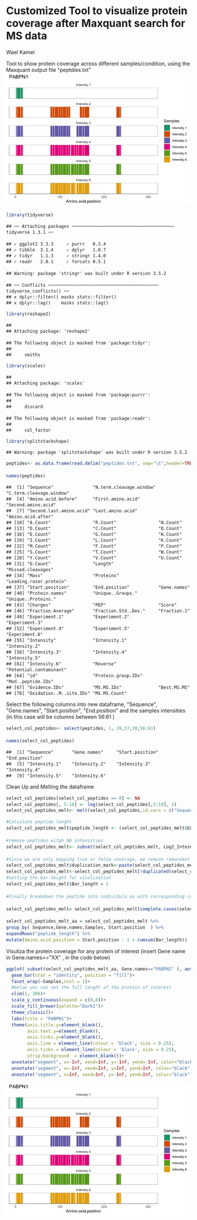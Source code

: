 Customized Tool to visualize protein coverage after Maxquant search for MS data
================
Wael Kamel

Tool to show protein coverage across different samples/condition, using the Maxquant output file "peptdies.txt"
![](unnamed-chunk-6-1.png)
``` r
library(tidyverse)
```

    ## ── Attaching packages ─────────────────────────────────────── tidyverse 1.3.1 ──

    ## ✓ ggplot2 3.3.3     ✓ purrr   0.3.4
    ## ✓ tibble  3.1.4     ✓ dplyr   1.0.7
    ## ✓ tidyr   1.1.3     ✓ stringr 1.4.0
    ## ✓ readr   2.0.1     ✓ forcats 0.5.1

    ## Warning: package 'stringr' was built under R version 3.5.2

    ## ── Conflicts ────────────────────────────────────────── tidyverse_conflicts() ──
    ## x dplyr::filter() masks stats::filter()
    ## x dplyr::lag()    masks stats::lag()

``` r
library(reshape2)
```

    ## 
    ## Attaching package: 'reshape2'

    ## The following object is masked from 'package:tidyr':
    ## 
    ##     smiths

``` r
library(scales)
```

    ## 
    ## Attaching package: 'scales'

    ## The following object is masked from 'package:purrr':
    ## 
    ##     discard

    ## The following object is masked from 'package:readr':
    ## 
    ##     col_factor

``` r
library(splitstackshape)
```

    ## Warning: package 'splitstackshape' was built under R version 3.5.2

``` r
peptides<- as.data.frame(read.delim("peptides.txt", sep="\t",header=TRUE))

names(peptides)
```

    ##  [1] "Sequence"               "N.term.cleavage.window" "C.term.cleavage.window"
    ##  [4] "Amino.acid.before"      "First.amino.acid"       "Second.amino.acid"     
    ##  [7] "Second.last.amino.acid" "Last.amino.acid"        "Amino.acid.after"      
    ## [10] "A.Count"                "R.Count"                "N.Count"               
    ## [13] "D.Count"                "C.Count"                "Q.Count"               
    ## [16] "E.Count"                "G.Count"                "H.Count"               
    ## [19] "I.Count"                "L.Count"                "K.Count"               
    ## [22] "M.Count"                "F.Count"                "P.Count"               
    ## [25] "S.Count"                "T.Count"                "W.Count"               
    ## [28] "Y.Count"                "V.Count"                "U.Count"               
    ## [31] "O.Count"                "Length"                 "Missed.cleavages"      
    ## [34] "Mass"                   "Proteins"               "Leading.razor.protein" 
    ## [37] "Start.position"         "End.position"           "Gene.names"            
    ## [40] "Protein.names"          "Unique..Groups."        "Unique..Proteins."     
    ## [43] "Charges"                "PEP"                    "Score"                 
    ## [46] "Fraction.Average"       "Fraction.Std..Dev."     "Fraction.1"            
    ## [49] "Experiment.1"           "Experiment.2"           "Experiment.3"          
    ## [52] "Experiment.4"           "Experiment.5"           "Experiment.6"          
    ## [55] "Intensity"              "Intensity.1"            "Intensity.2"           
    ## [58] "Intensity.3"            "Intensity.4"            "Intensity.5"           
    ## [61] "Intensity.6"            "Reverse"                "Potential.contaminant" 
    ## [64] "id"                     "Protein.group.IDs"      "Mod..peptide.IDs"      
    ## [67] "Evidence.IDs"           "MS.MS.IDs"              "Best.MS.MS"            
    ## [70] "Oxidation..M..site.IDs" "MS.MS.Count"

Select the following columns into new dataframe, "Sequence", "Gene.names", "Start.position", "End.position" and the samples intensities (in this case will be columns between 56:61 )

``` r
select_col_peptides<- select(peptides, 1, 39,37,38,56:61)

names(select_col_peptides)
```

    ##  [1] "Sequence"       "Gene.names"     "Start.position" "End.position"  
    ##  [5] "Intensity.1"    "Intensity.2"    "Intensity.3"    "Intensity.4"   
    ##  [9] "Intensity.5"    "Intensity.6"

Clean Up and Melting the dataframe

``` r
select_col_peptides[select_col_peptides == 0] <- NA
select_col_peptides[, 5:10] <- log(select_col_peptides[,5:10], 2)
select_col_peptides_melt<- melt(select_col_peptides,id.vars = c("Sequence","Gene.names", "Start.position", "End.position"  ), value.name = "Log2_Intesnsity", variable.name = "Samples" )
```

``` r
#Calculate peptide lenght
select_col_peptides_melt$peptide_length <- (select_col_peptides_melt$End.position -select_col_peptides_melt$Start.position)+1

#remove peptides witgh NA intensities
select_col_peptides_melt<- subset(select_col_peptides_melt, Log2_Intesnsity>0  )

#Since we are only mapping true or false coverage, we remove redundant peptide
select_col_peptides_melt$duplication_mark<-paste(select_col_peptides_melt$Samples,select_col_peptides_melt$Gene.names,select_col_peptides_melt$Sequence)
select_col_peptides_melt<-select_col_peptides_melt[!duplicated(select_col_peptides_melt$duplication_mark), ]
#setting the bar height for visulization
select_col_peptides_melt$Bar_length = 1

#Finally breakdown the peptide into individula aa with corresponding corrdinates  

select_col_peptides_melt= select_col_peptides_melt[complete.cases(select_col_peptides_melt), ]

select_col_peptides_melt_aa = select_col_peptides_melt %>%
group_by( Sequence,Gene.names,Samples, Start.position  ) %>%
expandRows("peptide_length") %>%
mutate(Amino.acid.position = Start.position - 1 + cumsum(Bar_length)) 
```

Visuliza the protein coverage for any protein of interest (insert Gene name in Gene.names=="XX" , in the code below)

``` r
ggplot( subset(select_col_peptides_melt_aa, Gene.names=="PABPN1" ), aes(x=Amino.acid.position,y= Bar_length, fill=Samples)) +
  geom_bar(stat = "identity", position = "fill")+
  facet_wrap(~Samples,ncol = 1)+
  #below you can set the full lenght of the protein of interest
  xlim(1, 306)+
  scale_y_continuous(expand = c(0,0))+
  scale_fill_brewer(palette="Dark2")+
  theme_classic()+
  labs(title = "PABPN1")+
  theme(axis.title.y=element_blank(),
        axis.text.y=element_blank(),
        axis.ticks.y=element_blank(), 
        axis.line = element_line(colour = 'black', size = 0.25),
        axis.ticks = element_line(colour = 'black', size = 0.25),
        strip.background  = element_blank())+
  annotate("segment", x=-Inf, xend=Inf, y=-Inf, yend=-Inf, color="black",size=0.25, linetype="solid")+
  annotate("segment", x=-Inf, xend=Inf, y=Inf, yend=Inf, color="black",size=0.25, linetype="solid")+
  annotate("segment", x=Inf, xend=Inf, y=-Inf, yend=Inf, color="black",size=0.25, linetype="solid")
```

![](unnamed-chunk-6-1.png)
